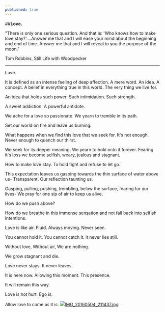 ```yaml
---
published: true
---
```

##****Love.****

 "There is only one serious question. And that is: 'Who knows how to make love stay?'....Answer me that and I will ease your mind about the beginning and end of time. Answer me that and I will reveal to you the purpose of the moon."

Tom Robbins, Still Life with Woodpecker
_________________________________________________________________
Love.

It is defined as an intense feeling of deep affection.
A mere word.
An idea.
A concept.
A belief in everything true in this world.
The very thing we live for.

An idea that holds such power.
Such intimidation.
Such strength.

A sweet addiction.
A powerful antidote.

We ache for a love so passionate.
We yearn to tremble in its path.

Set our world on fire and leave us burning.

What happens when we find this love that we seek for.
It's not enough.
Never enough to quench our thirst.

We seek for its deeper meaning.
We yearn to hold onto it forever.
Fearing it's loss we become selfish, weary, jealous and stagnant.

How to make love stay.
To hold tight and refuse to let go.

This expectation leaves us gasping towards the thin surface of water above us-
Transparent.
Our reflection taunting us.

Gasping, pulling, pushing, trembling, below the surface,
fearing for our lives-
We pray for one sip of air to keep us alive.

How do we push above?

How do we breathe in this immense sensation and not fall back into selfish intentions.

Love is like air.
Fluid.
Always moving.
Never seen.

You cannot hold it.
You cannot catch it.
It never lies still.

Without love,
Without air,
We are nothing.

We grow stagnant and die.

Love never stays.
It never leaves.

It is here now.
Allowing this moment.
This presence.

It will remain this way.

Love is not hurt.
Ego is.

Allow love to come as it is.
![]({{site.baseurl}}/_posts/IMG_20160504_211437.jpg)[IMG_20160504_211437.jpg]({{site.baseurl}}/_posts/IMG_20160504_211437.jpg)
